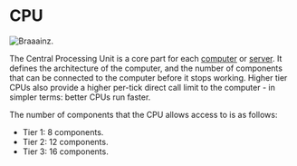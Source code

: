 # CPU

![Braaainz.](oredict:oc:cpu1)

The Central Processing Unit is a core part for each [computer](../general/computer.md) or [server](server1.md). It defines the architecture of the computer, and the number of components that can be connected to the computer before it stops working. Higher tier CPUs also provide a higher per-tick direct call limit to the computer - in simpler terms: better CPUs run faster.

The number of components that the CPU allows access to is as follows:
- Tier 1: 8 components.
- Tier 2: 12 components.
- Tier 3: 16 components. 